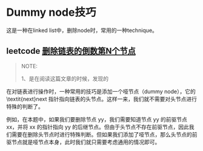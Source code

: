 # Dummy node技巧

这是一种在linked list中，删除node时，常用的一种technique。

## leetcode [删除链表的倒数第N个节点](https://leetcode-cn.com/problems/remove-nth-node-from-end-of-list/solution/shan-chu-lian-biao-de-dao-shu-di-nge-jie-dian-b-61/)

> NOTE:
>
> 1、是在阅读这篇文章的时候，发现的

在对链表进行操作时，一种常用的技巧是添加一个哑节点（dummy node），它的 \textit{next}next 指针指向链表的头节点。这样一来，我们就不需要对头节点进行特殊的判断了。

例如，在本题中，如果我们要删除节点 yy，我们需要知道节点 yy 的前驱节点 xx，并将 xx 的指针指向 yy 的后继节点。但由于头节点不存在前驱节点，因此我们需要在删除头节点时进行特殊判断。但如果我们添加了哑节点，那么头节点的前驱节点就是哑节点本身，此时我们就只需要考虑通用的情况即可。


